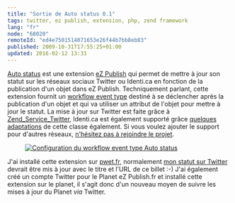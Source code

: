 ```yaml
---
title: "Sortie de Auto status 0.1"
tags: twitter, ez publish, extension, php, zend framework
lang: "fr"
node: "68020"
remoteId: "ed4e7501514071653e26f44b7bb8eb83"
published: 2009-10-31T17:55:25+01:00
updated: 2016-02-12 13:33
---
```


[Auto status](http://projects.ez.no/autostatus) est une extension [eZ
Publish](/tag/ez-publish) qui permet de mettre à jour son statut sur les réseaux
sociaux Twitter ou Identi.ca en fonction de la publication d'un objet dans eZ
Publish. Techniquement parlant, cette extension fournit un [workflow event
type](http://ezpedia.org/en/ez/workflow_event_type) destiné à se déclencher
après la publication d'un objet et qui va utiliser un attribut de l'objet pour
mettre à jour le statut. La mise à jour sur Twitter est faite grâce à
[Zend_Service_Twitter](http://framework.zend.com/manual/1.12/en/zend.service.twitter.html),
Identi.ca est également supporté grâce [quelques
adaptations](https://github.com/dpobel/autostatus/blob/master/classes/autostatusidentica.php)
de cette classe également. Si vous voulez ajouter le support pour d'autres
réseaux, [n'hésitez pas à rejoindre le
projet](http://projects.ez.no/autostatus/team/members).

<figure class="object-center"><a href="/images/configuration-du-workflow-event-type-auto-status.png"><img loading="lazy" src="/images//configuration-du-workflow-event-type-auto-status.png" alt="Configuration du workflow event type Auto status">
</a></figure>


J'ai installé cette extension sur [pwet.fr](http://pwet.fr), normalement [mon
statut sur Twitter](http://twitter.com/dpobel) devrait être mis à jour avec le
titre et l'URL de ce billet :-) J'ai également créé un compte Twitter pour le
Planet eZ Publish.fr et installé cette
extension sur le planet, il s'agit donc d'un
nouveau moyen de suivre les mises à jour du Planet *via* Twitter.
